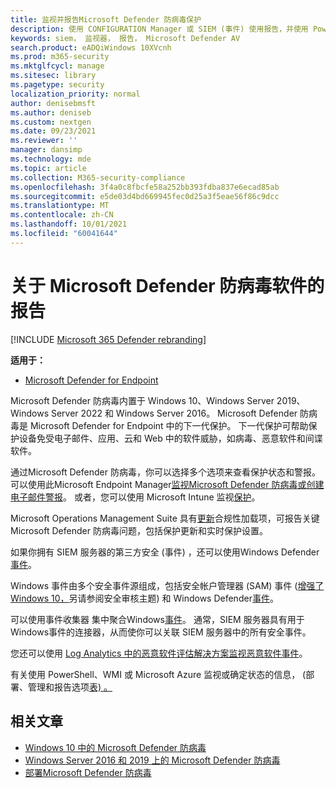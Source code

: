 ```yaml
---
title: 监视并报告Microsoft Defender 防病毒保护
description: 使用 CONFIGURATION Manager 或 SIEM (事件) 使用报告，并使用 PowerShell 和 WMI 监视 Microsoft Defender AV。
keywords: siem， 监视器， 报告， Microsoft Defender AV
search.product: eADQiWindows 10XVcnh
ms.prod: m365-security
ms.mktglfcycl: manage
ms.sitesec: library
ms.pagetype: security
localization_priority: normal
author: denisebmsft
ms.author: deniseb
ms.custom: nextgen
ms.date: 09/23/2021
ms.reviewer: ''
manager: dansimp
ms.technology: mde
ms.topic: article
ms.collection: M365-security-compliance
ms.openlocfilehash: 3f4a0c8fbcfe58a252bb393fdba837e6ecad85ab
ms.sourcegitcommit: e5de03d4bd669945fec0d25a3f5eae56f86c9dcc
ms.translationtype: MT
ms.contentlocale: zh-CN
ms.lasthandoff: 10/01/2021
ms.locfileid: "60041644"
---
```

# <a name="report-on-microsoft-defender-antivirus"></a>关于 Microsoft Defender 防病毒软件的报告

[!INCLUDE [Microsoft 365 Defender rebranding](../../includes/microsoft-defender.md)]


**适用于：**

- [Microsoft Defender for Endpoint](/microsoft-365/security/defender-endpoint/)

Microsoft Defender 防病毒内置于 Windows 10、Windows Server 2019、Windows Server 2022 和 Windows Server 2016。 Microsoft Defender 防病毒是 Microsoft Defender for Endpoint 中的下一代保护。 下一代保护可帮助保护设备免受电子邮件、应用、云和 Web 中的软件威胁，如病毒、恶意软件和间谍软件。

通过Microsoft Defender 防病毒，你可以选择多个选项来查看保护状态和警报。 可以使用此Microsoft Endpoint Manager[监视Microsoft Defender 防病毒](/configmgr/protect/deploy-use/monitor-endpoint-protection)[或创建电子邮件警报](/configmgr/protect/deploy-use/endpoint-configure-alerts)。 或者，您可以使用 Microsoft Intune 监视[保护](/intune/introduction-intune)。

Microsoft Operations Management Suite 具有[更新](/windows/deployment/update/update-compliance-get-started)合规性加载项，可报告关键Microsoft Defender 防病毒问题，包括保护更新和实时保护设置。

如果你拥有 SIEM 服务器的第三方安全 (事件) ，还可以使用Windows Defender[事件](/windows/win32/events/windows-events)。

Windows 事件由多个安全事件源组成，包括安全帐户管理器 (SAM) 事件 ([增强了 Windows 10，](/windows/whats-new/whats-new-windows-10-version-1507-and-1511)另请参阅安全审核主题) 和 Windows Defender[](/windows/device-security/auditing/security-auditing-overview)[事件](troubleshoot-microsoft-defender-antivirus.md)。

可以使用事件收集器 集中聚合Windows[事件](/windows/win32/wec/windows-event-collector)。 通常，SIEM 服务器具有用于Windows事件的连接器，从而使你可以关联 SIEM 服务器中的所有安全事件。

您还可以使用 [Log Analytics 中的恶意软件评估解决方案监视恶意软件事件](/azure/log-analytics/log-analytics-malware)。

有关使用 PowerShell、WMI 或 Microsoft Azure 监视或确定状态的信息， (部署、管理和报告选项[表) 。 ](deploy-manage-report-microsoft-defender-antivirus.md#ref2)

## <a name="related-articles"></a>相关文章

- [Windows 10 中的 Microsoft Defender 防病毒](microsoft-defender-antivirus-in-windows-10.md)
- [Windows Server 2016 和 2019 上的 Microsoft Defender 防病毒](microsoft-defender-antivirus-on-windows-server.md)
- [部署Microsoft Defender 防病毒](deploy-manage-report-microsoft-defender-antivirus.md)